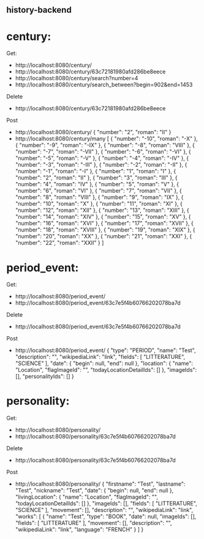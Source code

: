 ## history-backend

# century:

Get:
- http://localhost:8080/century/
- http://localhost:8080/century/63c72181980afd286be8eece
- http://localhost:8080/century/search?number=4
- http://localhost:8080/century/search_between?begin=902&end=1453

Delete
- http://localhost:8080/century/63c72181980afd286be8eece

Post
- http://localhost:8080/century/
{
	"number": "2",
	"roman": "II"
}
- http://localhost:8080/century/many
[
	{
		"number": "-10",
		"roman": "-X"
	},
	{
		"number": "-9",
		"roman": "-IX"
	},
	{
		"number": "-8",
		"roman": "VIII"
	},
	{
		"number": "-7",
		"roman": "-VII"
	},
	{
		"number": "-6",
		"roman": "-VI"
	},
	{
		"number": "-5",
		"roman": "-V"
	},
	{
		"number": "-4",
		"roman": "-IV"
	},
	{
		"number": "-3",
		"roman": "-III"
	},
	{
		"number": "-2",
		"roman": "-II"
	},
	{
		"number": "-1",
		"roman": "-I"
	},
	{
		"number": "1",
		"roman": "I"
	},
	{
		"number": "2",
		"roman": "II"
	},
	{
		"number": "3",
		"roman": "III"
	},
	{
		"number": "4",
		"roman": "IV"
	},
	{
		"number": "5",
		"roman": "V"
	},
	{
		"number": "6",
		"roman": "VI"
	},
	{
		"number": "7",
		"roman": "VII"
	},
	{
		"number": "8",
		"roman": "VIII"
	},
	{
		"number": "9",
		"roman": "IX"
	},
	{
		"number": "10",
		"roman": "X"
	},
	{
		"number": "11",
		"roman": "XI"
	},
	{
		"number": "12",
		"roman": "XII"
	},
	{
		"number": "13",
		"roman": "XIII"
	},
	{
		"number": "14",
		"roman": "XIV"
	},
	{
		"number": "15",
		"roman": "XV"
	},
	{
		"number": "16",
		"roman": "XVI"
	},
	{
		"number": "17",
		"roman": "XVII"
	},
	{
		"number": "18",
		"roman": "XVIII"
	},
	{
		"number": "19",
		"roman": "XIX"
	},
	{
		"number": "20",
		"roman": "XX"
	},
	{
		"number": "21",
		"roman": "XXI"
	},
	{
		"number": "22",
		"roman": "XXII"
	}
]

# period_event:

Get:
- http://localhost:8080/period_event/
- http://localhost:8080/period_event/63c7e5f4b60766202078ba7d

Delete
- http://localhost:8080/period_event/63c7e5f4b60766202078ba7d

Post
- http://localhost:8080/period_event/
{
	"type": "PERIOD",
	"name": "Test",
	"description": "",
	"wikipediaLink": "link",
	"fields": [
		"LITTERATURE",
		"SCIENCE"
	],
	"date": {
		"begin": null,
		"end": null
	},
	"location": {
		"name": "Location",
		"flagImageId": "",
		"todayLocationDetailIds": []
	},
	"imageIds": [],
	"personalityIds": []
}

# personality:

Get:
- http://localhost:8080/personality/
- http://localhost:8080/personality/63c7e5f4b60766202078ba7d

Delete
- http://localhost:8080/personality/63c7e5f4b60766202078ba7d

Post
- http://localhost:8080/personality/
{
	"firstname": "Test",
	"lastname": "Test",
	"nickname": "Test",
	"date": {
		"begin": null,
		"end": null
	},
	"livingLocation": {
		"name": "Location",
		"flagImageId": "",
		"todayLocationDetailIds": []
	},
	"imageIds": [],
	"fields": [
		"LITTERATURE",
		"SCIENCE"
	],
	"movement": [],
	"description": "",
	"wikipediaLink": "link",
	"works": [
		{
			"name": "Test",
			"type": "BOOK",
			"date": null,
			"imageIds": [],
			"fields": [
				"LITTERATURE"
			],
			"movement": [],
			"description": "",
			"wikipediaLink": "link",
			"language": "FRENCH"
		}
	]
}
